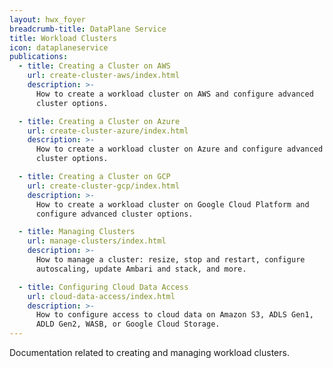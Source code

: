 ```yaml
---
layout: hwx_foyer
breadcrumb-title: DataPlane Service
title: Workload Clusters
icon: dataplaneservice
publications:
  - title: Creating a Cluster on AWS
    url: create-cluster-aws/index.html
    description: >-
      How to create a workload cluster on AWS and configure advanced
      cluster options.

  - title: Creating a Cluster on Azure
    url: create-cluster-azure/index.html
    description: >-
      How to create a workload cluster on Azure and configure advanced
      cluster options.

  - title: Creating a Cluster on GCP
    url: create-cluster-gcp/index.html
    description: >-
      How to create a workload cluster on Google Cloud Platform and
      configure advanced cluster options.

  - title: Managing Clusters
    url: manage-clusters/index.html
    description: >-
      How to manage a cluster: resize, stop and restart, configure
      autoscaling, update Ambari and stack, and more.

  - title: Configuring Cloud Data Access
    url: cloud-data-access/index.html
    description: >-
      How to configure access to cloud data on Amazon S3, ADLS Gen1,
      ADLD Gen2, WASB, or Google Cloud Storage.
---
```


Documentation related to creating and managing workload clusters.
